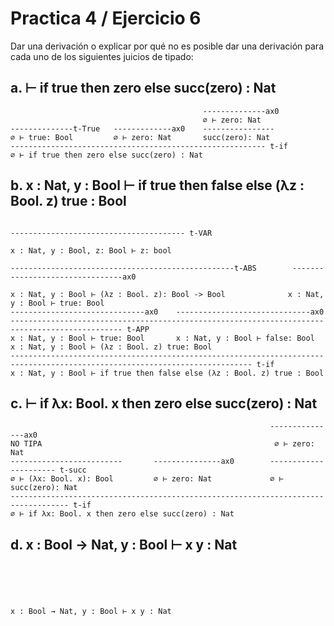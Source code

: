 # Practica 4 / Ejercicio 6  
Dar una derivación o explicar por qué no es posible dar una derivación para cada uno de los siguientes juicios de tipado:  
## a. ⊢ if true then zero else succ(zero) : Nat  
```
                                           --------------ax0
                                           ∅ ⊢ zero: Nat
--------------t-True   -------------ax0    ----------------
∅ ⊢ true: Bool         ∅ ⊢ zero: Nat       succ(zero): Nat
--------------------------------------------------------- t-if
∅ ⊢ if true then zero else succ(zero) : Nat
```
## b. x : Nat, y : Bool ⊢ if true then false else (λz : Bool. z) true : Bool  
```
                                                                              --------------------------------------- t-VAR
                                                                               x : Nat, y : Bool, z: Bool ⊢ z: bool
                                                                              --------------------------------------------------t-ABS        --------------------------------ax0
                                                                               x : Nat, y : Bool ⊢ (λz : Bool. z): Bool -> Bool              x : Nat, y : Bool ⊢ true: Bool
------------------------------ax0    ------------------------------ax0        ----------------------------------------------------------------------------------------------- t-APP
x : Nat, y : Bool ⊢ true: Bool       x : Nat, y : Bool ⊢ false: Bool          x : Nat, y : Bool ⊢ (λz : Bool. z) true: Bool
---------------------------------------------------------------------------------------------------------------------------- t-if
x : Nat, y : Bool ⊢ if true then false else (λz : Bool. z) true : Bool 
```
## c. ⊢ if λx: Bool. x then zero else succ(zero) : Nat  
```
                                                          ---------------ax0
NO TIPA                                                    ∅ ⊢ zero: Nat
-------------------------       ---------------ax0        ---------------------- t-succ
∅ ⊢ (λx: Bool. x): Bool         ∅ ⊢ zero: Nat             ∅ ⊢ succ(zero): Nat
----------------------------------------------------------------------------------- t-if
∅ ⊢ if λx: Bool. x then zero else succ(zero) : Nat
```
## d. x : Bool → Nat, y : Bool ⊢ x y : Nat  
```





x : Bool → Nat, y : Bool ⊢ x y : Nat
```


